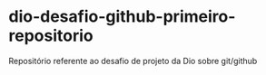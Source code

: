 # dio-desafio-github-primeiro-repositorio
Repositório referente ao desafio de projeto da Dio sobre git/github
